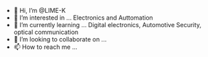 - 👋 Hi, I’m @LIME-K
- 👀 I’m interested in ... Electronics and Auttomation
- 🌱 I’m currently learning ... Digital electronics, Automotive Security, optical communication
- 💞️ I’m looking to collaborate on ...
- 📫 How to reach me ...

<!---
LIME-K/LIME-K is a ✨ special ✨ repository because its `README.md` (this file) appears on your GitHub profile.
You can click the Preview link to take a look at your changes.
--->

